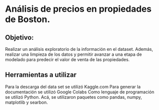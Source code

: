# Análisis de precios en propiedades de Boston. 

## Objetivo: 
Realizar un análisis exploratorio de la información en el dataset. Además, realizar una limpieza de los datos y permitir avanzar a una etapa de modelado para predecir el valor de venta de las propiedades.

## Herramientas a utilizar
Para la descarga del data set se utilizó Kaggle.com
Para generar la documentación se utilizó Google Colabs
Como lenguaje de programación se utilizó Python. Acá, se utilizaron paquetes como pandas, numpy, matplotlib y searbon.
